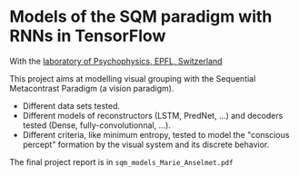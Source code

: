 # Models of the SQM paradigm with RNNs in TensorFlow
With the [laboratory of Psychophysics, EPFL, Switzerland](https://www.epfl.ch/labs/lpsy/)


This project aims at modelling visual grouping with the Sequential Metacontrast Paradigm (a vision paradigm).

- Different data sets tested.
- Different models of reconstructors (LSTM, PredNet, ...) and decoders tested (Dense, fully-convolutionnal, ...). 
- Different criteria, like minimum entropy, tested to model the "conscious percept" formation by the visual system and its discrete behavior.

The final project report is in ```sqm_models_Marie_Anselmet.pdf```
